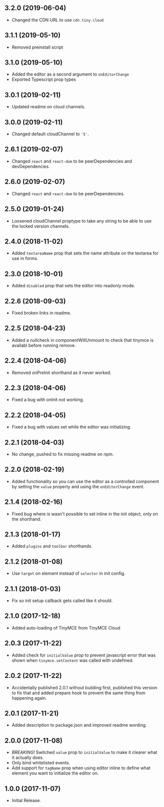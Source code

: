 ## 3.2.0 (2019-06-04)
* Changed the CDN URL to use `cdn.tiny.cloud`

## 3.1.1 (2019-05-10)
* Removed preinstall script

## 3.1.0 (2019-05-10)
* Added the editor as a second argument to `onEditorChange`
* Exported Typescript prop types

## 3.0.1 (2019-02-11)
* Updated readme on cloud channels.

## 3.0.0 (2019-02-11)
* Changed default cloudChannel to `'5'`.

## 2.6.1 (2019-02-07)
* Changed `react` and `react-dom` to be peerDependencies and devDependencies.

## 2.6.0 (2019-02-07)
* Changed `react` and `react-dom` to be peerDependencies.

## 2.5.0 (2019-01-24)
* Loosened cloudChannel proptype to take any string to be able to use the locked version channels.

## 2.4.0 (2018-11-02)
* Added `textareaName` prop that sets the name attribute on the textarea for use in forms.

## 2.3.0 (2018-10-01)
* Added `disabled` prop that sets the editor into readonly mode.

## 2.2.6 (2018-09-03)
* Fixed broken links in readme.

## 2.2.5 (2018-04-23)
* Added a nullcheck in componentWillUnmount to check that tinymce is availabl before running remove.

## 2.2.4 (2018-04-06)
* Removed onPreInit shorthand as it never worked.

## 2.2.3 (2018-04-06)
* Fixed a bug with onInit not working.

## 2.2.2 (2018-04-05)
* Fixed a bug with values set while the editor was initializing.

## 2.2.1 (2018-04-03)
* No change, pushed to fix missing readme on npm.

## 2.2.0 (2018-02-19)
* Added functionality so you can use the editor as a controlled component by setting the `value` property and using the `onEditorChange` event.

## 2.1.4 (2018-02-16)
* Fixed bug where is wasn't possible to set inline in the init object, only on the shorthand.

## 2.1.3 (2018-01-17)
* Added `plugins` and `toolbar` shorthands.

## 2.1.2 (2018-01-08)
* Use `target` on element instead of `selector` in init config.

## 2.1.1 (2018-01-03)
* Fix so init setup callback gets called like it should.

## 2.1.0 (2017-12-18)
* Added auto-loading of TinyMCE from TinyMCE Cloud

## 2.0.3 (2017-11-22)
* Added check for `initialValue` prop to prevent javascript error that was shown when `tinymce.setContent` was called with undefined.

## 2.0.2 (2017-11-22)
* Accidentally published 2.0.1 without building first, published this version to fix that and added prepare hook to prevent the same thing from happening again.

## 2.0.1 (2017-11-21)
* Added description to package.json and improved readme wording.

## 2.0.0 (2017-11-08)
* *BREAKING!* Switched `value` prop to `initialValue` to make it clearer what it actually does. 
* Only bind whitelisted events.
* Add support for `tagName` prop when using editor inline to define what element you want to initialize the editor on.

## 1.0.0 (2017-11-07)
* Initial Release.